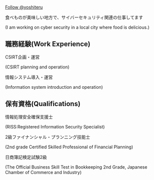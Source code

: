 <a href="https://twitter.com/yoshiteru?ref_src=twsrc%5Etfw" class="twitter-follow-button" data-show-count="false">Follow @yoshiteru</a><script async src="https://platform.twitter.com/widgets.js" charset="utf-8"></script>

食べものが美味しい地方で、サイバーセキュリティ関連の仕事してます

(I am working on cyber security in a local city where food is delicious.)

## 職務経験(Work Experience)
CSIRT企画・運営

(CSIRT planning and operation)

情報システム導入・運営

(Information system introduction and operation)

## 保有資格(Qualifications)
情報処理安全確保支援士

(RISS:Registered Information Security Specialist)

2級ファイナンシャル・プランニング技能士

(2nd grade Certified Skilled Professional of Financial Planning)

日商簿記検定試験2級

(The Official Business Skill Test in Bookkeeping 2nd Grade, Japanese Chamber of Commerce and Industry)